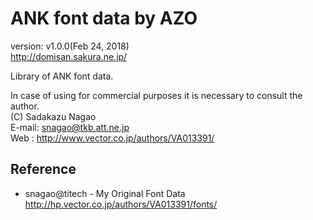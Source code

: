ANK font data by AZO
====================
version: v1.0.0(Feb 24, 2018)  
http://domisan.sakura.ne.jp/

Library of ANK font data.

In case of using for commercial purposes it is necessary to consult the author.  
(C) Sadakazu Nagao  
E-mail: snagao@tkb.att.ne.jp  
Web   : http://www.vector.co.jp/authors/VA013391/

Reference
---------
- snagao@titech - My Original Font Data  
http://hp.vector.co.jp/authors/VA013391/fonts/

